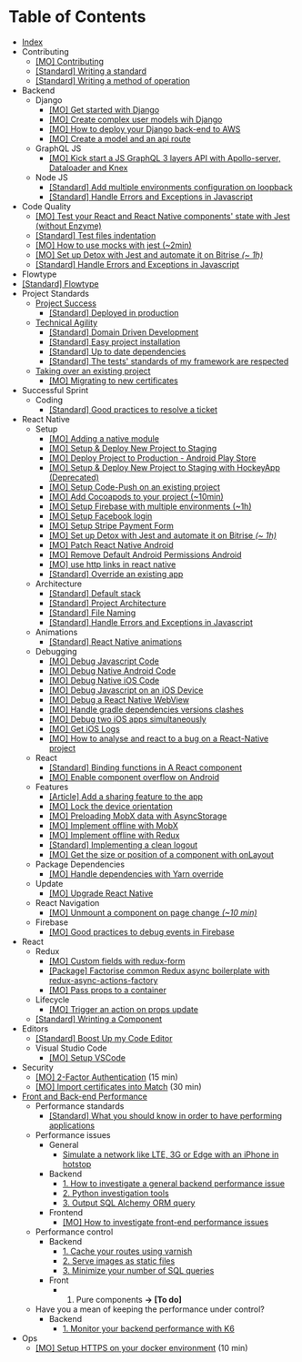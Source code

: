 # Table of Contents

- [Index](/README.MD)
- Contributing
  - [[MO] Contributing](/contributing/contributing.mo.md)
  - [[Standard] Writing a standard](/contributing/standard.s.md)
  - [[Standard] Writing a method of operation](/contributing/mo.s.md)
- Backend
  - Django
    - [[MO] Get started with Django](/backend/django/getting-started.mo.md)
    - [[MO] Create complex user models wih Django](/backend/django/create-user-model.mo.md)
    - [[MO] How to deploy your Django back-end to AWS](/backend/django/deploy-to-aws.mo.md)
    - [[MO] Create a model and an api route](/backend/django/create-model-and-api.mo.md)
  - GraphQL JS
    - [[MO] Kick start a JS GraphQL 3 layers API with Apollo-server, Dataloader and Knex](/backend/graphql-js/getting-started-with-apollo-server-dataloader-knex.mo.md)
  - Node JS
    - [[Standard] Add multiple environments configuration on loopback](/backend/node-js/add-multiple-environments-configuration-on-loopback.s.md)
    - [[Standard] Handle Errors and Exceptions in Javascript](/backend/node-js/handle-errors-and-exceptions-in-javascript.s.md)
- Code Quality
  - [[MO] Test your React and React Native components' state with Jest (without Enzyme)](/code-quality/components-state-testing.mo.md)
  - [[Standard] Test files indentation](/code-quality/test-files-indentation.s.md)
  - [[MO] How to use mocks with jest (~2min)](/code-quality/mock-with-jest.mo.md)
  - [[MO] Set up Detox with Jest and automate it on Bitrise _(~ 1h)_](/react-native/tests/setup-detox-jest.mo.md)
  - [[Standard] Handle Errors and Exceptions in Javascript](/backend/node-js/handle-errors-and-exceptions-in-javascript.s.md)
- Flowtype
- [[Standard] Flowtype](/flowtype/flowtype.s.md)
- Project Standards
  - [Project Success](/project-standards/project-success/index.md)
    - [[Standard] Deployed in production](/project-standards/project-success/production.s.md)
  - [Technical Agility](/project-standards/technical-agility/index.md)
    - [[Standard] Domain Driven Development](/project-standards/technical-agility/code-vocabulary-identical-business-vocabulary.s.md)
    - [[Standard] Easy project installation](/project-standards/technical-agility/under-15-minutes-project-installation.s.md)
    - [[Standard] Up to date dependencies](/project-standards/technical-agility/up-to-date-dependencies.s.md)
    - [[Standard] The tests' standards of my framework are respected](/project-standards/technical-agility/react-native-test.s.md)
  - [Taking over an existing project](/project-standards/taking-over-project/index.md)
    - [[MO] Migrating to new certificates](/project-standards/taking-over-project/migrate-to-new-ios-certificates.mo.md)
- Successful Sprint
  - Coding
    - [[Standard] Good practices to resolve a ticket](/successful-sprint/coding/plan-your-ticket-to-improve-efficency.s.md)
- React Native
  - Setup
    - [[MO] Adding a native module](/react-native/setup/add-native-module.mo.md)
    - [[MO] Setup & Deploy New Project to Staging](/react-native/setup/setup-and-deploy-new-project-to-staging.mo.md)
    - [[MO] Deploy Project to Production - Android Play Store](/react-native/setup/deploy-to-production-android.mo.md)
    - [[MO] Setup & Deploy New Project to Staging with HockeyApp (Deprecated)](/react-native/setup/setup-and-deploy-new-project-to-staging-with-hockeyapp.mo.md)
    - [[MO] Setup Code-Push on an existing project](/react-native/setup/setup-code-push.mo.md)
    - [[MO] Add Cocoapods to your project (~10min)](/react-native/setup/add-cocoapods.mo.md)
    - [[MO] Setup Firebase with multiple environments (~1h)](/react-native/setup/setup_firebase_multiple_envs.mo.md)
    - [[MO] Setup Facebook login](/react-native/setup/setup-facebook-login.mo.md)
    - [[MO] Setup Stripe Payment Form](/react-native/setup/setup-stripe-dev-standard.mo.md)
    - [[MO] Set up Detox with Jest and automate it on Bitrise _(~ 1h)_](/react-native/tests/setup-detox-jest.mo.md)
    - [[MO] Patch React Native Android](/react-native/setup/patch-react-native-android.mo.md)
    - [[MO] Remove Default Android Permissions Android](/react-native/setup/remove-unnecessary-android-permissions.mo.md)
    - [[MO] use http links in react native](/react-native/use_http_links_in_react_native.mo.md)
    - [[Standard] Override an existing app](/react-native/setup/overriding-existing-app.s.md)
  - Architecture
    - [[Standard] Default stack](/react-native/architecture/default-stack.s.md)
    - [[Standard] Project Architecture](/react-native/architecture/project-architecture.s.md)
    - [[Standard] File Naming](/react-native/architecture/file-naming.s.md)
    - [[Standard] Handle Errors and Exceptions in Javascript](/backend/node-js/handle-errors-and-exceptions-in-javascript.s.md)
  - Animations
    - [[Standard] React Native animations](/react-native/animations/react-native-animations.s.md)
  - Debugging
    - [[MO] Debug Javascript Code](/react-native/debugging/debug-javascript.mo.md)
    - [[MO] Debug Native Android Code](/react-native/debugging/debug-native-android.mo.md)
    - [[MO] Debug Native iOS Code](/react-native/debugging/debug-native-ios.mo.md)
    - [[MO] Debug Javascript on an iOS Device](/react-native/debugging/debug-javascript-ios-device.mo.md)
    - [[MO] Debug a React Native WebView](/react-native/debugging/debug-webviews.mo.md)
    - [[MO] Handle gradle dependencies versions clashes](/react-native/debugging/handle-gradle-dependencies-clash.mo.md)
    - [[MO] Debug two iOS apps simultaneously](/react-native/debugging/debug-two-ios-apps-simultaneously.mo.md)
    - [[MO] Get iOS Logs](/react-native/debugging/get-ios-logs.mo.md)
    - [[MO] How to analyse and react to a bug on a React-Native project](/react-native/debugging/analyse-bug.mo.md)
  - React
    - [[Standard] Binding functions in A React component](/react-native/react/binding-functions-in-react-component.s.md)
    - [[MO] Enable component overflow on Android](/react-native/react/enable-overflow-android.mo.md)
  - Features
    - [[Article] Add a sharing feature to the app](https://blog.bam.tech/developper-news/sharing-content-with-react-native)
    - [[MO] Lock the device orientation](/react-native/features/lock-device-orientation.mo.md)
    - [[MO] Preloading MobX data with AsyncStorage](/react-native/features/asyncstorage.mo.md)
    - [[MO] Implement offline with MobX](/react-native/features/offline-mobx.mo.md)
    - [[MO] Implement offline with Redux](/react-native/features/offline-redux.mo.md)
    - [[Standard] Implementing a clean logout](/react-native/features/clean-logout.s.md)
    - [[MO] Get the size or position of a component with onLayout](/react-native/react/get-element-size-or-position-with-onLayout.mo.md)
  - Package Dependencies
    - [[MO] Handle dependencies with Yarn override](/react-native/package-dependencies/handle-dependencies-with-yarn-override.mo.md)
  - Update
    - [[MO] Upgrade React Native](/react-native/update/upgrade-react-native.mo.md)
  - React Navigation
    - [[MO] Unmount a component on page change _(~10 min)_](/react-native/react-navigation/unmount-compoenent-on-page-change.mo.md)
  - Firebase
    - [[MO] Good practices to debug events in Firebase](/react-native/firebase/debug-events.mo.md)
- React
  - Redux
    - [[MO] Custom fields with redux-form](/redux/custom-redux-form-field.mo.md)
    - [[Package] Factorise common Redux async boilerplate with redux-async-actions-factory](https://github.com/bamlab/redux-async-actions-factory)
    - [[MO] Pass props to a container](/redux/pass-props-to-container.mo.md)
  - Lifecycle
    - [[MO] Trigger an action on props update](/react/lifecycle/trigger-action-on-props-update.mo.md)
  - [[Standard] Wrinting a Component](/react/component.s.md)
- Editors
  - [[Standard] Boost Up my Code Editor](editors/boost-up-my-code-editor.s.md)
  - Visual Studio Code
    - [[MO] Setup VSCode](/editors/vscode/setup-vscode.mo.md)
- Security
  - [[MO] 2-Factor Authentication](/security/2FA.mo.md) (15 min)
  - [[MO] Import certificates into Match](/security/import_certificates_match.mo.md) (30 min)
- [Front and Back-end Performance](/performance/performance-decision-flow.s.md)
  - Performance standards
    - [[Standard] What you should know in order to have performing applications](/performance/front/react-native-performance.s.md)
  - Performance issues
    - General
      - [Simulate a network like LTE, 3G or Edge with an iPhone in hotstop](/performance/front/simulate-network-iphone.mo.md)
    - Backend
      - [1. How to investigate a general backend performance issue](/performance/backend/how-to-investigate-performance.mo.md)
      - [2. Python investigation tools](/performance/backend/python-investigation-tools.mo.md)
      - [3. Output SQL Alchemy ORM query](/performance/backend/output-sql-alchemy-orm-query.mo.md)
    - Frontend
      - [[MO] How to investigate front-end performance issues](/performance/front/how-to-investigate-performance.mo.md)
  - Performance control
    - Backend
      - [1. Cache your routes using varnish](/performance/backend/cache-routes-using-varnish.mo.md)
      - [2. Serve images as static files](/performance/backend/serve-images-as-static-files.mo)
      - [3. Minimize your number of SQL queries](/performance/backend/minimize-number-sql-queries.mo.md)
    - Front
      - 1.  Pure components **-> [To do]**
  - Have you a mean of keeping the performance under control?
    - Backend
      - [1. Monitor your backend performance with K6](https://github.com/bamlab/performance-monitoring)
- Ops
  - [[MO] Setup HTTPS on your docker environment](/ops/docker/deploy-with-https.mo.md) (10 min)
